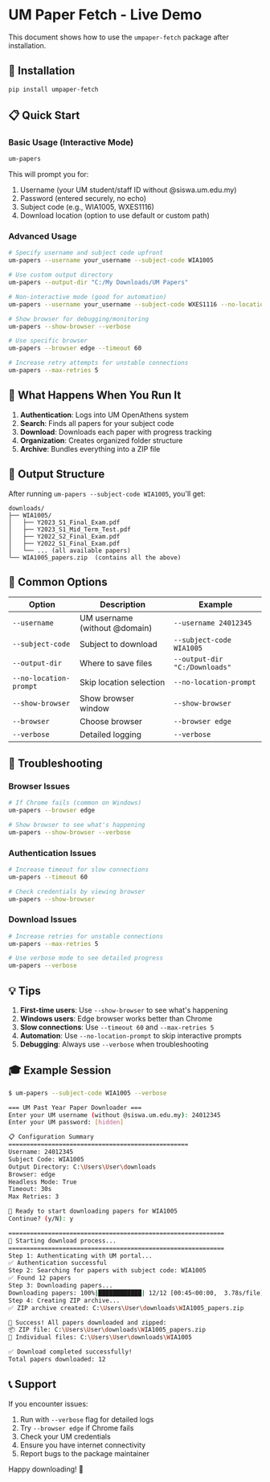 # UM Paper Fetch - Live Demo

This document shows how to use the `umpaper-fetch` package after installation.

## 🚀 Installation

```bash
pip install umpaper-fetch
```

## 📋 Quick Start

### Basic Usage (Interactive Mode)

```bash
um-papers
```

This will prompt you for:
1. Username (your UM student/staff ID without @siswa.um.edu.my)
2. Password (entered securely, no echo)
3. Subject code (e.g., WIA1005, WXES1116)
4. Download location (option to use default or custom path)

### Advanced Usage

```bash
# Specify username and subject code upfront
um-papers --username your_username --subject-code WIA1005

# Use custom output directory
um-papers --output-dir "C:/My Downloads/UM Papers"

# Non-interactive mode (good for automation)
um-papers --username your_username --subject-code WXES1116 --no-location-prompt

# Show browser for debugging/monitoring
um-papers --show-browser --verbose

# Use specific browser
um-papers --browser edge --timeout 60

# Increase retry attempts for unstable connections
um-papers --max-retries 5
```

## 🎯 What Happens When You Run It

1. **Authentication**: Logs into UM OpenAthens system
2. **Search**: Finds all papers for your subject code
3. **Download**: Downloads each paper with progress tracking
4. **Organization**: Creates organized folder structure
5. **Archive**: Bundles everything into a ZIP file

## 📁 Output Structure

After running `um-papers --subject-code WIA1005`, you'll get:

```
downloads/
├── WIA1005/
│   ├── Y2023_S1_Final_Exam.pdf
│   ├── Y2023_S1_Mid_Term_Test.pdf
│   ├── Y2022_S2_Final_Exam.pdf
│   ├── Y2022_S1_Final_Exam.pdf
│   └── ... (all available papers)
└── WIA1005_papers.zip  (contains all the above)
```

## 🔧 Common Options

| Option | Description | Example |
|--------|-------------|---------|
| `--username` | UM username (without @domain) | `--username 24012345` |
| `--subject-code` | Subject to download | `--subject-code WIA1005` |
| `--output-dir` | Where to save files | `--output-dir "C:/Downloads"` |
| `--no-location-prompt` | Skip location selection | `--no-location-prompt` |
| `--show-browser` | Show browser window | `--show-browser` |
| `--browser` | Choose browser | `--browser edge` |
| `--verbose` | Detailed logging | `--verbose` |

## 🚨 Troubleshooting

### Browser Issues
```bash
# If Chrome fails (common on Windows)
um-papers --browser edge

# Show browser to see what's happening
um-papers --show-browser --verbose
```

### Authentication Issues
```bash
# Increase timeout for slow connections
um-papers --timeout 60

# Check credentials by viewing browser
um-papers --show-browser
```

### Download Issues
```bash
# Increase retries for unstable connections
um-papers --max-retries 5

# Use verbose mode to see detailed progress
um-papers --verbose
```

## 💡 Tips

1. **First-time users**: Use `--show-browser` to see what's happening
2. **Windows users**: Edge browser works better than Chrome
3. **Slow connections**: Use `--timeout 60` and `--max-retries 5`
4. **Automation**: Use `--no-location-prompt` to skip interactive prompts
5. **Debugging**: Always use `--verbose` when troubleshooting

## 🎓 Example Session

```bash
$ um-papers --subject-code WIA1005 --verbose

=== UM Past Year Paper Downloader ===
Enter your UM username (without @siswa.um.edu.my): 24012345
Enter your UM password: [hidden]

📋 Configuration Summary
==================================================
Username: 24012345
Subject Code: WIA1005
Output Directory: C:\Users\User\downloads
Browser: edge
Headless Mode: True
Timeout: 30s
Max Retries: 3

🚀 Ready to start downloading papers for WIA1005
Continue? (y/N): y

============================================================
🔄 Starting download process...
============================================================
Step 1: Authenticating with UM portal...
✅ Authentication successful
Step 2: Searching for papers with subject code: WIA1005
✅ Found 12 papers
Step 3: Downloading papers...
Downloading papers: 100%|████████████| 12/12 [00:45<00:00,  3.78s/file]
Step 4: Creating ZIP archive...
✅ ZIP archive created: C:\Users\User\downloads\WIA1005_papers.zip

🎉 Success! All papers downloaded and zipped:
📦 ZIP file: C:\Users\User\downloads\WIA1005_papers.zip
📁 Individual files: C:\Users\User\downloads\WIA1005

✅ Download completed successfully!
Total papers downloaded: 12
```

## 📞 Support

If you encounter issues:
1. Run with `--verbose` flag for detailed logs
2. Try `--browser edge` if Chrome fails
3. Check your UM credentials
4. Ensure you have internet connectivity
5. Report bugs to the package maintainer

Happy downloading! 🎉 